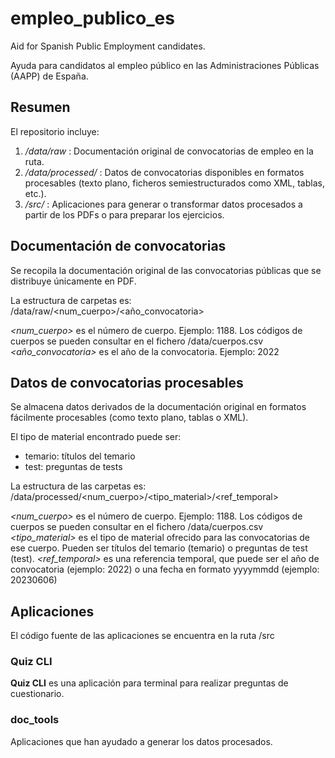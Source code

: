 # empleo_publico_es
Aid for Spanish Public Employment candidates.

Ayuda para candidatos al empleo público en las Administraciones Públicas (AAPP) de España.

## Resumen

El repositorio incluye:

1. _/data/raw_ : Documentación original de convocatorias de empleo en la ruta.
2. _/data/processed/_ : Datos de convocatorias disponibles en formatos procesables (texto plano, ficheros semiestructurados como XML, tablas, etc.).
3. _/src/_ : Aplicaciones para generar o transformar datos procesados a partir de los PDFs o para preparar los ejercicios.

## Documentación de convocatorias

Se recopila la documentación original de las convocatorias públicas que se distribuye únicamente en PDF.

La estructura de carpetas es:
/data/raw/<num_cuerpo>/<año_convocatoria>

_<num_cuerpo>_ es el número de cuerpo. Ejemplo: 1188. Los códigos de cuerpos se pueden consultar en el fichero /data/cuerpos.csv
_<año_convocatoria>_ es el año de la convocatoria. Ejemplo: 2022

## Datos de convocatorias procesables

Se almacena datos derivados de la documentación original en formatos fácilmente procesables (como texto plano, tablas o XML).

El tipo de material encontrado puede ser:
* temario: títulos del temario
* test: preguntas de tests

La estructura de las carpetas es:
/data/processed/<num_cuerpo>/<tipo_material>/<ref_temporal>

_<num_cuerpo>_ es el número de cuerpo. Ejemplo: 1188. Los códigos de cuerpos se pueden consultar en el fichero /data/cuerpos.csv
_<tipo_material>_ es el tipo de material ofrecido para las convocatorias de ese cuerpo. Pueden ser títulos del temario (temario) o preguntas de test (test).
_<ref_temporal>_ es una referencia temporal, que puede ser el año de convocatoria (ejemplo: 2022) o una fecha en formato yyyymmdd (ejemplo: 20230606)

## Aplicaciones

El código fuente de las aplicaciones se encuentra en la ruta /src

### Quiz CLI

**Quiz CLI** es una aplicación para terminal para realizar preguntas de cuestionario.

### doc_tools

Aplicaciones que han ayudado a generar los datos procesados.